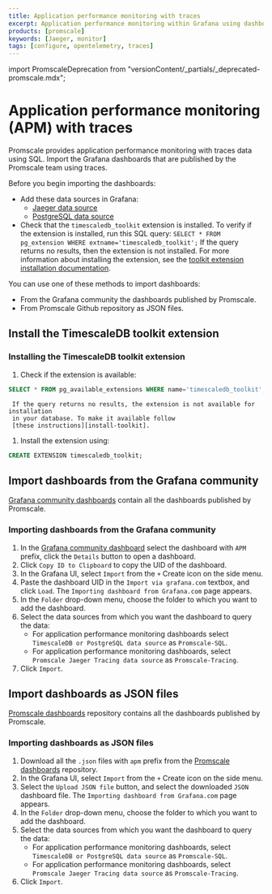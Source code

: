 ```yaml
---
title: Application performance monitoring with traces
excerpt: Application performance monitoring within Grafana using dashboards with SQL queries on traces
products: [promscale]
keywords: [Jaeger, monitor]
tags: [configure, opentelemetry, traces]
---
```


import PromscaleDeprecation from "versionContent/_partials/_deprecated-promscale.mdx";

# Application performance monitoring (APM) with traces

<PromscaleDeprecation />

Promscale provides application performance monitoring with traces data using SQL. Import the
Grafana dashboards that are published by the Promscale team using traces.

Before you begin importing the dashboards:

*   Add these data sources in Grafana:
    *   [Jaeger data source][promscale-as-jaeger]
    *   [PostgreSQL data source][promscale-as-postgresql]
*   Check that the `timescaledb_toolkit` extension is installed.
  To verify if the extension is installed, run this SQL query:
  `SELECT * FROM pg_extension WHERE extname='timescaledb_toolkit';`
  If the query returns no results, then the extension is not installed. For
  more information about installing the extension, see the
  [toolkit extension installation documentation][install-extension].

You can use one of these methods to import dashboards:

*   From the Grafana community the dashboards published by Promscale.
*   From Promscale Github repository as JSON files.

## Install the TimescaleDB toolkit extension

<Procedure>

### Installing the TimescaleDB toolkit extension

1.  Check if the extension is available:

   ```sql
   SELECT * FROM pg_available_extensions WHERE name='timescaledb_toolkit';
   ```

     If the query returns no results, the extension is not available for installation
     in your database. To make it available follow
     [these instructions][install-toolkit].

1.  Install the extension using:

   ```sql
   CREATE EXTENSION timescaledb_toolkit;
   ```

</Procedure>

## Import dashboards from the Grafana community

[Grafana community dashboards][promscale-grafana-dashboards] contain all the
dashboards published by Promscale.

<Procedure>

### Importing dashboards from the Grafana community

1.  In the [Grafana community dashboard][promscale-grafana-dashboards] select
    the dashboard with `APM` prefix, click the `Details` button to open a dashboard.
1.  Click `Copy ID to Clipboard` to copy the UID of the dashboard.
1.  In the Grafana UI, select `Import` from the `+` Create icon on the side
    menu.
1.  Paste the dashboard UID in the `Import via grafana.com` textbox, and click
    `Load`. The `Importing dashboard from Grafana.com` page appears.
1.  In  the `Folder` drop-down menu, choose the folder to which you want to add
    the dashboard.
1.  Select the data sources from which you want the dashboard to query the data:
    *   For application performance monitoring dashboards select `TimescaleDB or PostgreSQL
      data source` as `Promscale-SQL`.
    *   For application performance monitoring dashboards, select `Promscale Jaeger Tracing data source`
      as `Promscale-Tracing`.
1.  Click `Import`.

</Procedure>

## Import dashboards as JSON files

[Promscale dashboards][promscale-github-dashboards] repository contains all the
dashboards published by Promscale.

<Procedure>

### Importing dashboards as JSON files

1.  Download all the `.json` files with `apm` prefix from the
    [Promscale dashboards][promscale-github-dashboards] repository.
1.  In the Grafana UI, select `Import` from the `+` Create icon on the side
    menu.
1.  Select the `Upload JSON file` button, and select the downloaded `JSON` dashboard
    file. The `Importing dashboard from Grafana.com` page appears.
1.  In  the `Folder` drop-down menu, choose the folder to which you want to add
    the dashboard.
1.  Select the data sources from which you want the dashboard to query the data:
    *   For application performance monitoring dashboards, select `TimescaleDB or PostgreSQL data source`
      as `Promscale-SQL`.
    *   For application performance monitoring dashboards, select `Promscale Jaeger Tracing data source`
      as `Promscale-Tracing`.
1.  Click `Import`.

</Procedure>

[promscale-grafana-dashboards]: https://grafana.com/orgs/promscale/dashboards
[promscale-as-jaeger]: /promscale/:currentVersion:/visualize-data/grafana/#configure-promscale-as-jaeger-data-source
[promscale-as-postgresql]: /promscale/:currentVersion:/visualize-data/grafana/#configure-promscale-as-a-postgresql-data-source
[install-toolkit]:/self-hosted/:currentVersion:/tooling/install-toolkit/
[promscale-github-dashboards]: https://github.com/timescale/promscale/tree/master/docs/mixin/dashboards
[install-extension]: /promscale/:currentVersion:/visualize-data/apm-experience/#install-the-timescaledb-toolkit-extension
